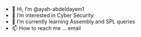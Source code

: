 - 👋 Hi, I’m @ayah-abdeldayem1
- 👀 I’m interested in Cyber Security
- 🌱 I’m currently learning Assembly and SPL queries
- 📫 How to reach me ... email

<!---
ayah-abdeldayem1/ayah-abdeldayem1 is a ✨ special ✨ repository because its `README.md` (this file) appears on your GitHub profile.
You can click the Preview link to take a look at your changes.
--->
